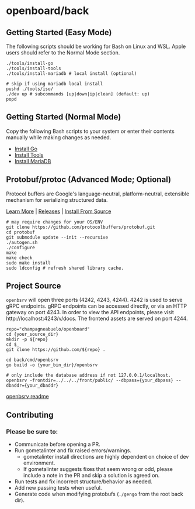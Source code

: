 # openboard/back

## Getting Started (Easy Mode)

The following scripts should be working for Bash on Linux and WSL. Apple users
should refer to the Normal Mode section.

```shell
./tools/install-go
./tools/install-tools
./tools/install-mariadb # local install (optional)
```

```shell
# skip if using mariadb local install
pushd ./tools/iso/
./dev up # subcommands [up|down|ip|clean] (default: up)
popd
```

## Getting Started (Normal Mode)

Copy the following Bash scripts to your system or enter their contents manually
while making changes as needed.

- [Install Go](./tools/install-go)
- [Install Tools](./tools/install-tools)
- [Install MariaDB](./tools/install-mariadb)

## Protobuf/protoc (Advanced Mode; Optional)

Protocol buffers are Google's language-neutral, platform-neutral, extensible
mechanism for serializing structured data.

[Learn More](https://developers.google.com/protocol-buffers/) |
[Releases](https://github.com/protocolbuffers/protobuf/releases) |
[Install From
Source](https://github.com/protocolbuffers/protobuf/blob/master/src/README.md)

```shell
# may require changes for your OS/ENV
git clone https://github.com/protocolbuffers/protobuf.git
cd protobuf
git submodule update --init --recursive
./autogen.sh
./configure
make
make check
sudo make install
sudo ldconfig # refresh shared library cache.
```

## Project Source

`openbsrv` will open three ports (4242, 4243, 4244). 4242 is used to serve gRPC
endpoints. gRPC endpoints can be accessed directly, or via an HTTP gateway on
port 4243. In order to view the API endpoints, please visit
http://localhost:4243/v/docs. The frontend assets are served on port 4244.

```shell
repo="champagneabuelo/openboard"
cd {your_source_dir}
mkdir -p ${repo}
cd $_
git clone https://github.com/${repo} .

cd back/cmd/openbsrv
go build -o {your_bin_dir}/openbsrv

# only include the database address if not 127.0.0.1/localhost.
openbsrv -frontdir=../../../front/public/ --dbpass={your_dbpass} --dbaddr={your_dbaddr}
```

[openbsrv readme](./cmd/openbsrv/README.md)

## Contributing

### Please be sure to:

- Communicate before opening a PR.
- Run gometalinter and fix raised errors/warnings.
  - gometalinter install directions are highly dependent on choice of dev environment.
  - If gometalinter suggests fixes that seem wrong or odd, please include a note
  in the PR and skip a solution is agreed on.
- Run tests and fix incorrect structure/behavior as needed.
- Add new passing tests when useful.
- Generate code when modifying protobufs (`./gengo` from the root back dir).
